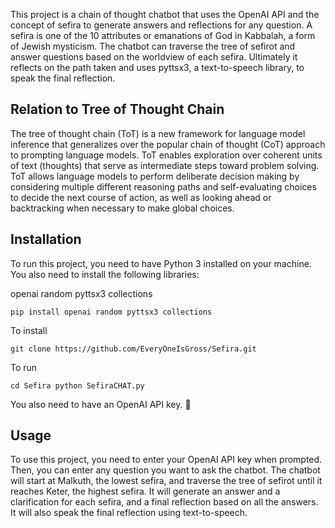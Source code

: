 This project is a chain of thought chatbot that uses the OpenAI API and the concept of sefira to generate answers and reflections for any question. A sefira is one of the 10 attributes or emanations of God in Kabbalah, a form of Jewish mysticism. The chatbot can traverse the tree of sefirot and answer questions based on the worldview of each sefira. Ultimately it reflects on the path taken and uses pyttsx3, a text-to-speech library, to speak the final reflection.

## Relation to Tree of Thought Chain

The tree of thought chain (ToT) is a new framework for language model inference that generalizes over the popular chain of thought (CoT) approach to prompting language models. ToT enables exploration over coherent units of text (thoughts) that serve as intermediate steps toward problem solving. ToT allows language models to perform deliberate decision making by considering multiple different reasoning paths and self-evaluating choices to decide the next course of action, as well as looking ahead or backtracking when necessary to make global choices.

## Installation

To run this project, you need to have Python 3 installed on your machine. You also need to install the following libraries:

openai
random
pyttsx3
collections

  `pip install openai random pyttsx3 collections`
  
  To install
  
  `git clone https://github.com/EveryOneIsGross/Sefira.git`
  
  To run
  
  `cd Sefira
  python SefiraCHAT.py`

You also need to have an OpenAI API key. 💅

## Usage

To use this project, you need to enter your OpenAI API key when prompted. Then, you can enter any question you want to ask the chatbot. The chatbot will start at Malkuth, the lowest sefira, and traverse the tree of sefirot until it reaches Keter, the highest sefira. It will generate an answer and a clarification for each sefira, and a final reflection based on all the answers. It will also speak the final reflection using text-to-speech.
